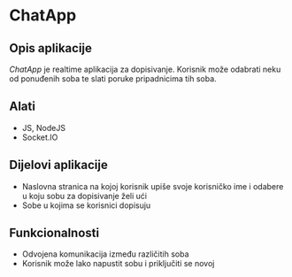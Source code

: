 # ChatApp

## Opis aplikacije

_ChatApp_ je realtime aplikacija za dopisivanje. Korisnik može odabrati neku od ponuđenih soba te slati poruke pripadnicima tih soba.

## Alati

- JS, NodeJS
- Socket.IO

## Dijelovi aplikacije

- Naslovna stranica na kojoj korisnik upiše svoje korisničko ime i odabere u koju sobu za dopisivanje želi ući
- Sobe u kojima se korisnici dopisuju

## Funkcionalnosti

- Odvojena komunikacija između različitih soba
- Korisnik može lako napustit sobu i priključiti se novoj
